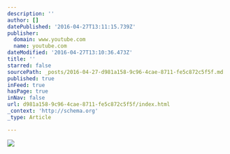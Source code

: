 ```yaml
---
description: ''
author: []
datePublished: '2016-04-27T13:11:15.739Z'
publisher:
  domain: www.youtube.com
  name: youtube.com
dateModified: '2016-04-27T13:10:36.473Z'
title: ''
starred: false
sourcePath: _posts/2016-04-27-d981a158-9c96-4cae-8711-fe5c872c5f5f.md
published: true
inFeed: true
hasPage: true
inNav: false
url: d981a158-9c96-4cae-8711-fe5c872c5f5f/index.html
_context: 'http://schema.org'
_type: Article

---
```

![](https://i.ytimg.com/vi_webp/nIdfVxCttZQ/default.webp)